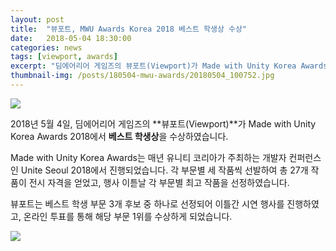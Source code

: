 ```yaml
---
layout: post
title:  "뷰포트, MWU Awards Korea 2018 베스트 학생상 수상"
date:   2018-05-04 18:30:00
categories: news
tags: [viewport, awards]
excerpt: "딤에어리어 게임즈의 뷰포트(Viewport)가 Made with Unity Korea Awards 2018에서 베스트 학생상을 수상하였습니다."
thumbnail-img: /posts/180504-mwu-awards/20180504_100752.jpg
---
```


<img src="{{ site.baseurl }}/posts/180504-mwu-awards/20180504_100752.jpg" class="image fit on-post">

2018년 5월 4일, 딤에어리어 게임즈의 **뷰포트(Viewport)**가 Made with Unity Korea Awards 2018에서 **베스트 학생상**을 수상하였습니다.

Made with Unity Korea Awards는 매년 유니티 코리아가 주최하는 개발자 컨퍼런스인 Unite Seoul 2018에서 진행되었습니다. 각 부문별 세 작품씩 선발하여 총 27개 작품이 전시 자격을 얻었고, 행사 이튿날 각 부문별 최고 작품을 선정하였습니다.

뷰포트는 베스트 학생 부문 3개 후보 중 하나로 선정되어 이틀간 시연 행사를 진행하였고, 온라인 투표를 통해 해당 부문 1위를 수상하게 되었습니다.

<img src="{{ site.baseurl }}/posts/180504-mwu-awards/20180503_084444_HDR.jpg" class="image fit on-post">